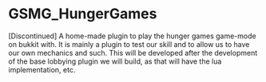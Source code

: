 GSMG_HungerGames
================

[Discontinued] A home-made plugin to play the hunger games game-mode on bukkit with. It is mainly a plugin to test our skill and to allow us to have our own mechanics and such. This will be developed after the development of the base lobbying plugin we will build, as that will have the lua implementation, etc.
